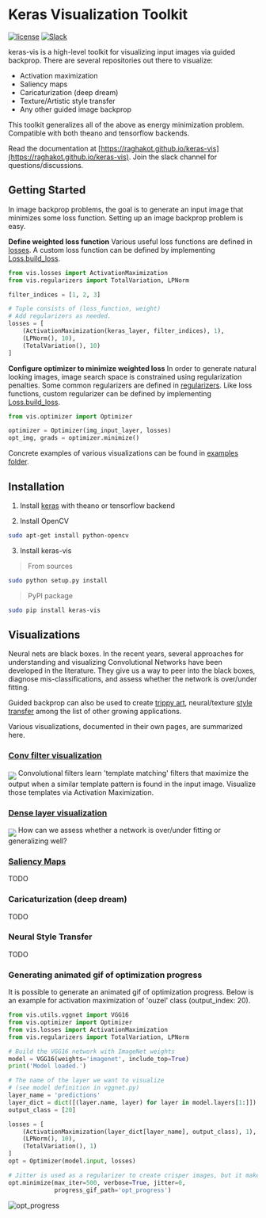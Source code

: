 # Keras Visualization Toolkit
[![license](https://img.shields.io/github/license/mashape/apistatus.svg?maxAge=2592000)](https://github.com/raghakot/keras-vis/blob/master/LICENSE)
[![Slack](https://img.shields.io/badge/slack-discussion-E01563.svg)](https://keras-vis.herokuapp.com/)

keras-vis is a high-level toolkit for visualizing input images via guided backprop. 
There are several repositories out there to visualize: 

- Activation maximization
- Saliency maps
- Caricaturization (deep dream)
- Texture/Artistic style transfer
- Any other guided image backprop

This toolkit generalizes all of the above as energy minimization problem. 
Compatible with both theano and tensorflow backends. 

Read the documentation at [https://raghakot.github.io/keras-vis](https://raghakot.github.io/keras-vis). 
Join the slack channel for questions/discussions.

## Getting Started
In image backprop problems, the goal is to generate an input image that minimizes some loss function.
Setting up an image backprop problem is easy.

**Define weighted loss function**
Various useful loss functions are defined in [losses](https://raghakot.github.io/keras-vis/vis.losses).
A custom loss function can be defined by implementing [Loss.build_loss](https://raghakot.github.io/keras-vis/vis.losses/#lossbuild_loss).

```python
from vis.losses import ActivationMaximization
from vis.regularizers import TotalVariation, LPNorm

filter_indices = [1, 2, 3]

# Tuple consists of (loss_function, weight)
# Add regularizers as needed.
losses = [
    (ActivationMaximization(keras_layer, filter_indices), 1),
    (LPNorm(), 10),
    (TotalVariation(), 10)
]
```

**Configure optimizer to minimize weighted loss**
In order to generate natural looking images, image search space is constrained using regularization penalties. 
Some common regularizers are defined in [regularizers](https://raghakot.github.io/keras-vis/vis.regularizers).
Like loss functions, custom regularizer can be defined by implementing 
[Loss.build_loss](https://raghakot.github.io/keras-vis/vis.losses/#lossbuild_loss).


```python
from vis.optimizer import Optimizer

optimizer = Optimizer(img_input_layer, losses)
opt_img, grads = optimizer.minimize()
```

Concrete examples of various visualizations can be found in 
[examples folder](https://github.com/raghakot/keras-vis/tree/master/examples).

## Installation

1) Install [keras](https://github.com/fchollet/keras/blob/master/README.md#installation) 
with theano or tensorflow backend

2) Install OpenCV 
```bash
sudo apt-get install python-opencv
```

3) Install keras-vis
> From sources
```bash
sudo python setup.py install
```

> PyPI package
```bash
sudo pip install keras-vis
```

## Visualizations
Neural nets are black boxes. In the recent years, several approaches for understanding and visualizing Convolutional 
Networks have been developed in the literature. They give us a way to peer into the black boxes, 
diagnose mis-classifications, and assess whether the network is over/under fitting. 

Guided backprop can also be used to create [trippy art](https://deepdreamgenerator.com/gallery), neural/texture 
[style transfer](https://github.com/jcjohnson/neural-style) among the list of other growing applications.

Various visualizations, documented in their own pages, are summarized here.

### [Conv filter visualization](https://raghakot.github.io/keras-vis/visualizations/conv_filter)
<img src="https://raw.githubusercontent.com/raghakot/keras-vis/master/images/activation-max/cover.jpg?raw=true" align="middle"/>
Convolutional filters learn 'template matching' filters that maximize the output when a similar template 
pattern is found in the input image. Visualize those templates via Activation Maximization.

### [Dense layer visualization](https://raghakot.github.io/keras-vis/visualizations/dense.md)
<img src="https://raw.githubusercontent.com/raghakot/keras-vis/master/images/dense_vis/cover.png?raw=true" align="middle"/>
How can we assess whether a network is over/under fitting or generalizing well?

### [Saliency Maps](https://raghakot.github.io/keras-vis/visualizations/saliency.md)
TODO

### Caricaturization (deep dream)
TODO

### Neural Style Transfer
TODO

### Generating animated gif of optimization progress

It is possible to generate an animated gif of optimization progress. Below is an example for activation maximization
of 'ouzel' class (output_index: 20).

```python
from vis.utils.vggnet import VGG16
from vis.optimizer import Optimizer
from vis.losses import ActivationMaximization
from vis.regularizers import TotalVariation, LPNorm

# Build the VGG16 network with ImageNet weights
model = VGG16(weights='imagenet', include_top=True)
print('Model loaded.')

# The name of the layer we want to visualize
# (see model definition in vggnet.py)
layer_name = 'predictions'
layer_dict = dict([(layer.name, layer) for layer in model.layers[1:]])
output_class = [20]

losses = [
    (ActivationMaximization(layer_dict[layer_name], output_class), 1),
    (LPNorm(), 10),
    (TotalVariation(), 1)
]
opt = Optimizer(model.input, losses)

# Jitter is used as a regularizer to create crisper images, but it makes gif animation ugly.
opt.minimize(max_iter=500, verbose=True, jitter=0,
             progress_gif_path='opt_progress')
```

![opt_progress](https://raw.githubusercontent.com/raghakot/keras-vis/master/images/opt_progress.gif?raw=true "Optimization progress")

